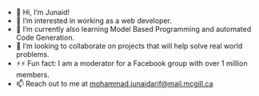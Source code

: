 - 👋 Hi, I’m Junaid!
- 👀 I’m interested in working as a web developer.
- 🌱 I’m currently also learning Model Based Programming and automated Code Generation.
- 💞️ I’m looking to collaborate on projects that will help solve real world problems.
- ⚡⚡ Fun fact: I am a moderator for a Facebook group with over 1 million members.
- 📫 Reach out to me at mohammad.junaidarif@mail.mcgill.ca

<!---
junaid-mohammad/junaid-mohammad is a ✨ special ✨ repository because its `README.md` (this file) appears on your GitHub profile.
You can click the Preview link to take a look at your changes.
--->
